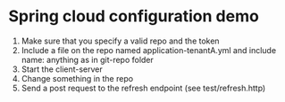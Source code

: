 # Spring cloud configuration demo
1. Make sure that you specify a valid repo and the token
2. Include a file on the repo named application-tenantA.yml and include name: anything as in git-repo folder
3. Start the client-server 
5. Change something in the repo
6. Send a post request to the refresh endpoint (see test/refresh.http) 

